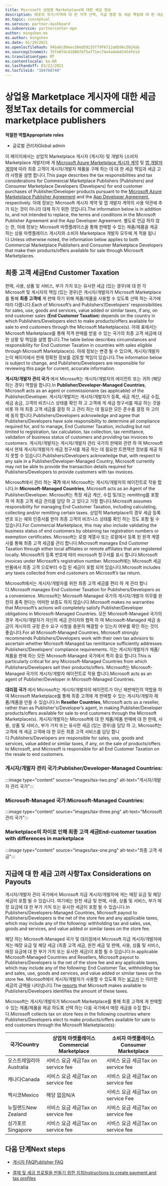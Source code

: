 ```yaml
---
title: Microsoft 상업용 Marketplace에 대한 세금 정보
description: 배포의 국가/지역에 대 한 가격 선택, 지급 영향 및 세금 책임에 대 한 세금 고려 사항에 대해 알아봅니다.
ms.topic: conceptual
ms.service: partner-dashboard
ms.subservice: partnercenter-mpn
author: mingshen-ms
ms.author: mingshen
ms.date: 01/29/2021
ms.openlocfilehash: 94ba6c89eec50ed59235f79f6712a0b96c5024ab
ms.sourcegitcommit: 35fe0fdc41886f6f5af71ec74e4a4ebd245dfe1d
ms.translationtype: MT
ms.contentlocale: ko-KR
ms.lasthandoff: 03/22/2021
ms.locfileid: "104768740"
---
```

# <a name="tax-details-for-commercial-marketplace-publishers"></a><span data-ttu-id="c0a99-103">상업용 Marketplace 게시자에 대한 세금 정보</span><span class="sxs-lookup"><span data-stu-id="c0a99-103">Tax details for commercial marketplace publishers</span></span>

<span data-ttu-id="c0a99-104">**적절한 역할**</span><span class="sxs-lookup"><span data-stu-id="c0a99-104">**Appropriate roles**</span></span>

- <span data-ttu-id="c0a99-105">글로벌 관리자</span><span class="sxs-lookup"><span data-stu-id="c0a99-105">Global admin</span></span>

<span data-ttu-id="c0a99-106">이 페이지에서는 상업적 Marketplace 게시자 (게시자) 및 개발자 (소비자 Marketplace 개발자)에 게 [Microsoft Azure Marketplace 게시자 계약](https://go.microsoft.com/fwlink/p/?LinkID=699560) 및 [앱 개발자 계약](https://query.prod.cms.rt.microsoft.com/cms/api/am/binary/RE4o4bH)에 따라 최종 고객이 게시자/개발자 제품을 구매 하는 데 대 한 세금 책임과 세금 고려 사항을 설명 합니다.</span><span class="sxs-lookup"><span data-stu-id="c0a99-106">This page describes the tax responsibilities and tax considerations for Commercial Marketplace Publishers (Publishers) and Consumer Marketplace Developers (Developers) for end customer purchases of Publisher/Developer products pursuant to the [Microsoft Azure Marketplace Publisher Agreement](https://go.microsoft.com/fwlink/p/?LinkID=699560) and the [App Developer Agreement](https://query.prod.cms.rt.microsoft.com/cms/api/am/binary/RE4o4bH), respectively.</span></span> <span data-ttu-id="c0a99-107">아래 정보는 Microsoft 게시자 계약 및 앱 개발자 계약의 사용 약관에 추가 되는 것이 아니라 대체 하기 위한 것입니다.</span><span class="sxs-lookup"><span data-stu-id="c0a99-107">The information below is in addition to, and not intended to replace, the terms and conditions in the Microsoft Publisher Agreement and the App Developer Agreement.</span></span> <span data-ttu-id="c0a99-108">별도로 언급 하지 않는 한, 아래 정보는 Microsoft 마켓플레이스을 통해 판매할 수 있는 제품/제품을 제공 하는 상용 마켓플레이스 게시자와 소비자 Marketplace 개발자 모두에 게 적용 됩니다.</span><span class="sxs-lookup"><span data-stu-id="c0a99-108">Unless otherwise noted, the information below applies to both Commercial Marketplace Publishers and Consumer Marketplace Developers that make their products/offers available for sale through Microsoft Marketplaces.</span></span> 

## <a name="end-customer-taxation"></a><span data-ttu-id="c0a99-109">최종 고객 세금</span><span class="sxs-lookup"><span data-stu-id="c0a99-109">End Customer Taxation</span></span>

<span data-ttu-id="c0a99-110">판매, 사용, 상품 및 서비스, 부가 가치 또는 유사한 세금 (있는 경우)에 대 한 각 Microsoft 및 게시자의 책임 (있는 경우)은 게시자/개발자가 Microsoft Marketplace를 통해 **최종 고객에** 게 판매 하기 위해 제품/제품을 사용할 수 있도록 선택 하는 국가에 따라 다릅니다.</span><span class="sxs-lookup"><span data-stu-id="c0a99-110">Each of Microsoft’s and Publishers’/Developers’ responsibilities for sales, use, goods and services, value added or similar taxes, if any, on end customer sales (**End Customer Taxation**) depends on the country in which Publishers/Developers elect to make products/offers available for sale to end customers through the Microsoft Marketplace(s).</span></span> <span data-ttu-id="c0a99-111">아래 표에서는 Microsoft Marketplace를 통해 적격 판매를 받을 수 있는 국가의 최종 고객 세금에 대 한 상황 및 책임을 설명 합니다.</span><span class="sxs-lookup"><span data-stu-id="c0a99-111">The table below describes circumstances and responsibility for End Customer Taxation in countries with sales eligible through Microsoft Marketplace(s).</span></span> <span data-ttu-id="c0a99-112">아래 정보는 변경 될 수 있으며, 게시자/개발자는이 페이지에서 현재 정확한 정보를 검토할 책임이 있습니다.</span><span class="sxs-lookup"><span data-stu-id="c0a99-112">The information below is subject to change, and Publishers/Developers are responsible for reviewing this page for current, accurate information.</span></span>

<span data-ttu-id="c0a99-113">**게시자/개발자 관리 국가** 에서 Microsoft는 게시자/개발자의 에이전트 또는 귀하 (해당 하는 경우) 역할을 합니다.</span><span class="sxs-lookup"><span data-stu-id="c0a99-113">In **Publisher/Developer-Managed Countries**, Microsoft acts as an agent or commissionaire (as applicable) of the Publisher/Developer.</span></span> <span data-ttu-id="c0a99-114">게시자/개발자는 게시자/개발자가 등록, 세금 계산, 세금 수집, 세금 송금, 고객의 비즈니스 상태를 확인 하 고 고객에 게 세금 청구서를 제공 하는 것을 비롯 하 여 최종 고객 세금를 결정 하 고 관리 하는 데 필요한 모든 준수를 결정 하 고이에 동의 합니다.</span><span class="sxs-lookup"><span data-stu-id="c0a99-114">Publishers/Developers acknowledge and agree that Publishers/Developers have sole responsibility to determine all compliance required for, and to manage, End Customer Taxation, including but not limited to registration, tax calculation, tax collection, tax remittance, validation of business status of customers and providing tax invoices to customers.</span></span> <span data-ttu-id="c0a99-115">게시자/개발자는 게시자/개발자 관리 국가의 판매와 관련 하 여 Microsoft에서 현재 게시자/개발자가 세금 청구서를 제공 하는 데 필요한 트랜잭션 정보를 제공 하지 못할 수 있습니다.</span><span class="sxs-lookup"><span data-stu-id="c0a99-115">Publishers/Developers acknowledge that, with respect to any sale in a Publisher/Developer-Managed Country, Microsoft currently may not be able to provide the transaction details required for Publishers/Developers to provide customers with tax invoices.</span></span> 

<span data-ttu-id="c0a99-116">Microsoft에서 관리 하는 **국가** 에서 Microsoft는 게시자/개발자의 에이전트로 작용 합니다.</span><span class="sxs-lookup"><span data-stu-id="c0a99-116">In **Microsoft-Managed Countries**, Microsoft acts as an Agent of the Publisher/Developer.</span></span> <span data-ttu-id="c0a99-117">Microsoft는 특정 세금 계산, 수집 및/또는 remitting를 포함 하 여 최종 고객 세금 관리를 담당 하 고 있다고 가정 합니다.</span><span class="sxs-lookup"><span data-stu-id="c0a99-117">Microsoft assumes responsibility for managing End Customer Taxation, including calculating, collecting and/or remitting certain taxes.</span></span> <span data-ttu-id="c0a99-118">상업적 Marketplace의 경우 세금 등록 번호 또는 예외 인증서를 받아 최종 고객의 비즈니스 상태를 확인 하는 것도 포함 될 수 있습니다.</span><span class="sxs-lookup"><span data-stu-id="c0a99-118">For Commercial Marketplace, this may also include validating the business status of end customers by obtaining tax registration numbers or exemption certificates.</span></span> <span data-ttu-id="c0a99-119">Microsoft는 로컬 계열사 또는 로컬에서 등록 된 원격 계열사를 통해 최종 고객 세금를 관리 합니다.</span><span class="sxs-lookup"><span data-stu-id="c0a99-119">Microsoft manages End Customer Taxation through either local affiliates or remote affiliates that are registered locally.</span></span> <span data-ttu-id="c0a99-120">Microsoft의 등록 번호에 따라 microsoft 청구서를 표시 합니다.</span><span class="sxs-lookup"><span data-stu-id="c0a99-120">Microsoft invoices under Microsoft’s registration number.</span></span> <span data-ttu-id="c0a99-121">Microsoft에는 Microsoft 세금 반품에서 최종 고객 으로부터 수집 된 세금이 포함 되어 있습니다.</span><span class="sxs-lookup"><span data-stu-id="c0a99-121">Microsoft includes any taxes collected from end customers on Microsoft’s tax return.</span></span>

<span data-ttu-id="c0a99-122">Microsoft에서는 게시자/개발자를 위한 최종 고객 세금를 편리 하 게 관리 합니다.</span><span class="sxs-lookup"><span data-stu-id="c0a99-122">Microsoft manages End Customer Taxation for Publishers/Developers as a convenience.</span></span> <span data-ttu-id="c0a99-123">Microsoft는 Microsoft-Managed 국가의 게시자/개발자 의무를 완전히 충족 한다는 어떠한 보증도 하지 않습니다.</span><span class="sxs-lookup"><span data-stu-id="c0a99-123">Microsoft makes no warranties that Microsoft’s actions will completely satisfy Publisher/Developer obligations in Microsoft-Managed Countries.</span></span> <span data-ttu-id="c0a99-124">모든 Microsoft-Managed 국가의 경우 게시자/개발자가 자신의 세금 관리자와 협력 하 여 Microsoft-Managed 세금 송금이 게시자의 규정 준수 요구 사항을 충분히 해결할 수 있는지 여부를 확인 하는 것이 좋습니다.</span><span class="sxs-lookup"><span data-stu-id="c0a99-124">For all Microsoft-Managed Countries, Microsoft strongly recommends Publishers/Developers work with their own tax advisors to ascertain whether Microsoft-Managed tax remittance sufficiently addresses Publishers’/Developers’ compliance requirements.</span></span> <span data-ttu-id="c0a99-125">이는 게시자/개발자가 제품/제품을 판매 하는 모든 Microsoft-Managed 국가에서 특히 중요 합니다.</span><span class="sxs-lookup"><span data-stu-id="c0a99-125">This is particularly critical for any Microsoft-Managed Countries from which Publishers/Developers sell their products/offers.</span></span> <span data-ttu-id="c0a99-126">Microsoft는 Microsoft-Managed 국가의 게시자/개발자 에이전트로 작용 합니다.</span><span class="sxs-lookup"><span data-stu-id="c0a99-126">Microsoft acts as an agent of Publisher/Developer in Microsoft-Managed Countries.</span></span>

<span data-ttu-id="c0a99-127">**대리점 국가** 에서 Microsoft는 게시자/개발자의 에이전트가 아닌 재판매인의 역할을 하 여 Microsoft Marketplace를 통해 최종 고객에 게 판매할 수 있는 게시자/개발자 제품/제품을 만들 수 있습니다.</span><span class="sxs-lookup"><span data-stu-id="c0a99-127">In **Reseller Countries**, Microsoft acts as a reseller, rather than as Publisher's/Developer’s agent, in making Publisher/Developer products/offers available for sale to end customers through the Microsoft Marketplace(s).</span></span> <span data-ttu-id="c0a99-128">게시자/개발자는 Microsoft에 대 한 제품/제품 판매에 대 한 판매, 사용, 상품 및 서비스, 부가 가치 또는 유사한 세금 (있는 경우)을 담당 하 고, Microsoft는 고객에 게 세금 고객에 대 한 모든 최종 고객 서비스를 담당 합니다.</span><span class="sxs-lookup"><span data-stu-id="c0a99-128">Publishers/Developers are responsible for sales, use, goods and services, value added or similar taxes, if any, on the sale of products/offers to Microsoft, and Microsoft is responsible for all End Customer Taxation on the resale to end customers.</span></span>


### <a name="publisherdeveloper-managed-countries"></a><span data-ttu-id="c0a99-129">게시자/개발자 관리 국가:</span><span class="sxs-lookup"><span data-stu-id="c0a99-129">Publisher/Developer-Managed Countries:</span></span> 

:::image type="content" source="images/tax-two.png" alt-text="게시자/개발자 관리 국가":::

### <a name="microsoft-managed-countries"></a><span data-ttu-id="c0a99-131">Microsoft-Managed 국가:</span><span class="sxs-lookup"><span data-stu-id="c0a99-131">Microsoft-Managed Countries:</span></span>

:::image type="content" source="images/tax-three.png" alt-text="Microsoft 관리 국가":::

### <a name="end-customer-taxation-with-differences-in-marketplace"></a><span data-ttu-id="c0a99-133">Marketplace의 차이로 인해 최종 고객 세금</span><span class="sxs-lookup"><span data-stu-id="c0a99-133">End-customer taxation with differences in marketplace</span></span>

:::image type="content" source="images/tax-one.png" alt-text="최종 고객 세금":::

## <a name="tax-considerations-on-payouts"></a><span data-ttu-id="c0a99-135">지급에 대 한 세금 고려 사항</span><span class="sxs-lookup"><span data-stu-id="c0a99-135">Tax Considerations on Payouts</span></span>

<span data-ttu-id="c0a99-136">게시자/개발자 관리 국가에서 Microsoft 지급 게시자/개발자에 게는 매장 요금 및 해당 세금이 포함 될 수 있습니다. 여기에는 원천 세금 및 판매, 사용, 상품 및 서비스, 부가 매장 요금에 대 한 부가 가치 또는 유사한 세금이 포함 될 수 있습니다.</span><span class="sxs-lookup"><span data-stu-id="c0a99-136">In Publishers/Developers-Managed Countries, Microsoft payout to Publishers/Developers is the net of the store fee and any applicable taxes, which may include any of the following: withholding tax and sales, use, goods and services, and value added or similar taxes on the store fee.</span></span>

<span data-ttu-id="c0a99-137">해당 하는 Microsoft-Managed 국가 및 대리점에서 Microsoft 지급 게시자/개발자에 게는 매장 요금 및 해당 세금 (최종 고객 세금, 원천 세금 및 판매, 사용, 상품 및 서비스, 매장 요금에 대 한 부가 가치 또는 유사한 세금)이 포함 될 수 있습니다.</span><span class="sxs-lookup"><span data-stu-id="c0a99-137">In applicable Microsoft-Managed Countries and Resellers, Microsoft payout to Publishers/Developers is the net of the store fee and any applicable taxes, which may include any of the following: End Customer Tax, withholding tax and sales, use, goods and services, and value added or similar taxes on the store fee.</span></span> <span data-ttu-id="c0a99-138">Microsoft에서 게시자/개발자가 사용할 수 있도록 하는 [보고서](payout-statement.md) 는 이러한 세금의 금액을 나타냅니다.</span><span class="sxs-lookup"><span data-stu-id="c0a99-138">The [reports](payout-statement.md) that Microsoft makes available to Publishers/Developers identifies the amount of these taxes.</span></span> 

<span data-ttu-id="c0a99-139">Microsoft는 게시자/개발자가 Microsoft Marketplace를 통해 최종 고객에 게 판매할 수 있는 제품/제품을 제공 하도록 선택 하는 다음 국가에서 매장 세금을 수집 합니다.</span><span class="sxs-lookup"><span data-stu-id="c0a99-139">Microsoft collects tax on store fees in the following countries where Publishers/Developers elect to make products/offers available for sale to end customers through the Microsoft Marketplace(s):</span></span>

|<span data-ttu-id="c0a99-140">**국가**</span><span class="sxs-lookup"><span data-stu-id="c0a99-140">**Country**</span></span>|<span data-ttu-id="c0a99-141">**상업적 마켓플레이스**</span><span class="sxs-lookup"><span data-stu-id="c0a99-141">**Commercial Marketplace**</span></span>|<span data-ttu-id="c0a99-142">**소비자 마켓플레이스**</span><span class="sxs-lookup"><span data-stu-id="c0a99-142">**Consumer Marketplace**</span></span>|
|----------------|-----------------------------|-----------------------|
|<span data-ttu-id="c0a99-143">오스트레일리아</span><span class="sxs-lookup"><span data-stu-id="c0a99-143">Australia</span></span>|<span data-ttu-id="c0a99-144">서비스 요금 세금</span><span class="sxs-lookup"><span data-stu-id="c0a99-144">Tax on service fee</span></span>|<span data-ttu-id="c0a99-145">서비스 요금 세금</span><span class="sxs-lookup"><span data-stu-id="c0a99-145">Tax on service fee</span></span>|
|<span data-ttu-id="c0a99-146">캐나다</span><span class="sxs-lookup"><span data-stu-id="c0a99-146">Canada</span></span>|<span data-ttu-id="c0a99-147">서비스 요금 세금</span><span class="sxs-lookup"><span data-stu-id="c0a99-147">Tax on service fee</span></span>|<span data-ttu-id="c0a99-148">서비스 요금 세금</span><span class="sxs-lookup"><span data-stu-id="c0a99-148">Tax on service fee</span></span>|
|<span data-ttu-id="c0a99-149">멕시코</span><span class="sxs-lookup"><span data-stu-id="c0a99-149">Mexico</span></span>|<span data-ttu-id="c0a99-150">해당 없음</span><span class="sxs-lookup"><span data-stu-id="c0a99-150">N/A</span></span>|<span data-ttu-id="c0a99-151">서비스 요금 세금</span><span class="sxs-lookup"><span data-stu-id="c0a99-151">Tax on service Fee</span></span>|
|<span data-ttu-id="c0a99-152">뉴질랜드</span><span class="sxs-lookup"><span data-stu-id="c0a99-152">New Zealand</span></span>|<span data-ttu-id="c0a99-153">서비스 요금 세금</span><span class="sxs-lookup"><span data-stu-id="c0a99-153">Tax on service fee</span></span>|<span data-ttu-id="c0a99-154">서비스 요금 세금</span><span class="sxs-lookup"><span data-stu-id="c0a99-154">Tax on service fee</span></span>|
|<span data-ttu-id="c0a99-155">싱가포르</span><span class="sxs-lookup"><span data-stu-id="c0a99-155">Singapore</span></span>|<span data-ttu-id="c0a99-156">서비스 요금 세금</span><span class="sxs-lookup"><span data-stu-id="c0a99-156">Tax on service fee</span></span>|<span data-ttu-id="c0a99-157">서비스 요금 세금</span><span class="sxs-lookup"><span data-stu-id="c0a99-157">Tax on service fee</span></span>|


## <a name="next-steps"></a><span data-ttu-id="c0a99-158">다음 단계</span><span class="sxs-lookup"><span data-stu-id="c0a99-158">Next steps</span></span>

- [<span data-ttu-id="c0a99-159">게시자 FAQ</span><span class="sxs-lookup"><span data-stu-id="c0a99-159">Publisher FAQ</span></span>](/azure/marketplace/marketplace-faq-publisher-guide) 

- [<span data-ttu-id="c0a99-160">결제 및 세금 프로필을 만들기 위한 지침</span><span class="sxs-lookup"><span data-stu-id="c0a99-160">Instructions to create payment and tax profiles</span></span>](./set-up-your-payout-account.md?context=%2fazure%2fmarketplace%2fcontext%2fcontext#create-a-payment-profile)